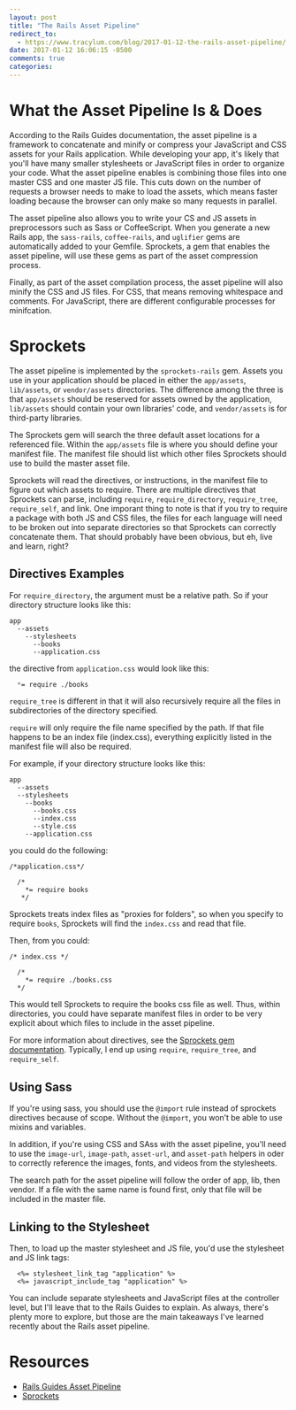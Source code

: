 ```yaml
---
layout: post
title: "The Rails Asset Pipeline"
redirect_to:
  - https://www.tracylum.com/blog/2017-01-12-the-rails-asset-pipeline/
date: 2017-01-12 16:06:15 -0500 
comments: true
categories: 
---
```


# What the Asset Pipeline Is & Does
According to the Rails Guides documentation, the asset pipeline is a framework to concatenate and minify or compress your JavaScript and CSS assets for your Rails application. While developing your app, it's likely that you'll have many smaller stylesheets or JavaScript files in order to organize your code. What the asset pipeline enables is combining those files into one master CSS and one master JS file. This cuts down on the number of requests a browser needs to make to load the assets, which means faster loading because the browser can only make so many requests in parallel. 

The asset pipeline also allows you to write your CS and JS assets in preprocessors such as Sass or CoffeeScript. When you generate a new Rails app, the `sass-rails`, `coffee-rails`, and `uglifier` gems are automatically added to your Gemfile. Sprockets, a gem that enables the asset pipeline, will use these gems as part of the asset compression process.

Finally, as part of the asset compilation process, the asset pipeline will also minify the CSS and JS files. For CSS, that means removing whitespace and comments. For JavaScript, there are different configurable processes for minifcation.

# Sprockets
The asset pipeline is implemented by the `sprockets-rails` gem. Assets you use in your application should be placed in either the `app/assets`, `lib/assets`, or `vendor/assets` directories. The difference among the three is that `app/assets` should be reserved for assets owned by the application, `lib/assets` should contain your own libraries' code, and `vendor/assets` is for third-party libraries. 

The Sprockets gem will search the three default asset locations for a referenced file. Within the `app/assets` file is where you should define your manifest file. The manifest file should list which other files Sprockets should use to build the master asset file.  

Sprockets will read the directives, or instructions, in the manifest file to figure out which assets to require. There are multiple directives that Sprockets can parse, including `require`, `require_directory`, `require_tree`, `require_self`, and link. One imporant thing to note is that if you try to require a package with both JS and CSS files, the files for each language will need to be broken out into separate directories so that Sprockets can correctly concatenate them. That should probably have been obvious, but eh, live and learn, right?

## Directives Examples

For `require_directory`, the argument must be a relative path. So if your directory structure looks like this: 

```
app
  --assets
    --stylesheets
      --books
      --application.css
```

the directive from `application.css` would look like this: 

```css
  *= require ./books
```

`require_tree` is different in that it will also recursively require all the
files in subdirectories of the directory specified.

`require` will only require the file name specified by the path. If that
file happens to be an index file (index.css), everything explicitly listed in the
manifest file will also be required.

For example, if your directory structure looks like this:

```
app
  --assets
  --stylesheets
    --books
      --books.css
      --index.css
      --style.css
    --application.css
```

you could do the following:

```
/*application.css*/

  /*
    *= require books
   */
```

Sprockets treats index files as "proxies for folders", so when you specify
to require `books`, Sprockets will find the `index.css` and read that file.

Then, from you could:

```
/* index.css */

  /*
    *= require ./books.css
  */

```

This would tell Sprockets to require the books css file as well. Thus,
within directories, you could have separate manifest files in order to be
very explicit about which files to include in the asset pipeline.


For more information about directives, see the [Sprockets gem documentation](https://github.com/rails/sprockets). Typically, I end up using `require`, `require_tree`, and `require_self`. 

## Using Sass
If you're using sass, you should use the `@import` rule instead of sprockets directives because of scope. Without the `@import`, you won’t be able to use mixins and variables.

In addition, if you're using CSS and SAss with the asset pipeline, you'll
need to use the `image-url`, `image-path`, `asset-url`, and `asset-path`
helpers in oder to correctly reference the images, fonts, and videos from
the stylesheets.

The search path for the asset pipeline will follow the order of app, lib,
then vendor. If a file with the same name is found first, only that file
will be included in the master file.

## Linking to the Stylesheet
Then, to load up the master stylesheet and JS file, you'd use the stylesheet
and JS link tags:

```
  <%= stylesheet_link_tag "application" %>
  <%= javascript_include_tag "application" %>

```

You can include separate stylesheets and JavaScript files at the controller
level, but I'll leave that to the Rails Guides to explain. As always,
there's plenty more to explore, but those are the main takeaways I've
learned recently about the Rails asset pipeline.

# Resources
- [Rails Guides Asset Pipeline](http://guides.rubyonrails.org/asset_pipeline.html)
- [Sprockets](https://github.com/rails/sprockets)
